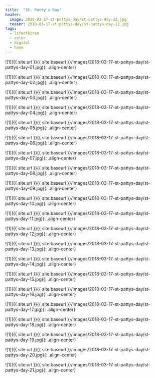 ```yaml
---
title:  "St. Patty's Day"
header:
  image: 2018-03-17-st-pattys-day/st-pattys-day-22.jpg
  teaser: 2018-03-17-st-pattys-day/st-pattys-day-22.jpg
tags: 
  - lifeofkiran
  - color
  - digital
  - home
---
```


<p></p>
![1]({{ site.url }}{{ site.baseurl }}/images/2018-03-17-st-pattys-day/st-pattys-day-01.jpg){: .align-center}
<figcaption> </figcaption>
<p></p>

<p></p>
![1]({{ site.url }}{{ site.baseurl }}/images/2018-03-17-st-pattys-day/st-pattys-day-02.jpg){: .align-center}
<figcaption> </figcaption>
<p></p>

<p></p>
![1]({{ site.url }}{{ site.baseurl }}/images/2018-03-17-st-pattys-day/st-pattys-day-03.jpg){: .align-center}
<figcaption> </figcaption>
<p></p>

<p></p>
![1]({{ site.url }}{{ site.baseurl }}/images/2018-03-17-st-pattys-day/st-pattys-day-04.jpg){: .align-center}
<figcaption> </figcaption>
<p></p>

<p></p>
![1]({{ site.url }}{{ site.baseurl }}/images/2018-03-17-st-pattys-day/st-pattys-day-05.jpg){: .align-center}
<figcaption> </figcaption>
<p></p>

<p></p>
![1]({{ site.url }}{{ site.baseurl }}/images/2018-03-17-st-pattys-day/st-pattys-day-06.jpg){: .align-center}
<figcaption> </figcaption>
<p></p>

<p></p>
![1]({{ site.url }}{{ site.baseurl }}/images/2018-03-17-st-pattys-day/st-pattys-day-07.jpg){: .align-center}
<figcaption> </figcaption>
<p></p>

<p></p>
![1]({{ site.url }}{{ site.baseurl }}/images/2018-03-17-st-pattys-day/st-pattys-day-08.jpg){: .align-center}
<figcaption> </figcaption>
<p></p>

<p></p>
![1]({{ site.url }}{{ site.baseurl }}/images/2018-03-17-st-pattys-day/st-pattys-day-09.jpg){: .align-center}
<figcaption> </figcaption>
<p></p>

<p></p>
![1]({{ site.url }}{{ site.baseurl }}/images/2018-03-17-st-pattys-day/st-pattys-day-10.jpg){: .align-center}
<figcaption> </figcaption>
<p></p>

<p></p>
![1]({{ site.url }}{{ site.baseurl }}/images/2018-03-17-st-pattys-day/st-pattys-day-11.jpg){: .align-center}
<figcaption> </figcaption>
<p></p>

<p></p>
![1]({{ site.url }}{{ site.baseurl }}/images/2018-03-17-st-pattys-day/st-pattys-day-12.jpg){: .align-center}
<figcaption> </figcaption>
<p></p>

<p></p>
![1]({{ site.url }}{{ site.baseurl }}/images/2018-03-17-st-pattys-day/st-pattys-day-13.jpg){: .align-center}
<figcaption> </figcaption>
<p></p>

<p></p>
![1]({{ site.url }}{{ site.baseurl }}/images/2018-03-17-st-pattys-day/st-pattys-day-14.jpg){: .align-center}
<figcaption> </figcaption>
<p></p>

<p></p>
![1]({{ site.url }}{{ site.baseurl }}/images/2018-03-17-st-pattys-day/st-pattys-day-15.jpg){: .align-center}
<figcaption> </figcaption>
<p></p>

<p></p>
![1]({{ site.url }}{{ site.baseurl }}/images/2018-03-17-st-pattys-day/st-pattys-day-16.jpg){: .align-center}
<figcaption> </figcaption>
<p></p>

<p></p>
![1]({{ site.url }}{{ site.baseurl }}/images/2018-03-17-st-pattys-day/st-pattys-day-17.jpg){: .align-center}
<figcaption> </figcaption>
<p></p>

<p></p>
![1]({{ site.url }}{{ site.baseurl }}/images/2018-03-17-st-pattys-day/st-pattys-day-18.jpg){: .align-center}
<figcaption> </figcaption>
<p></p>

<p></p>
![1]({{ site.url }}{{ site.baseurl }}/images/2018-03-17-st-pattys-day/st-pattys-day-19.jpg){: .align-center}
<figcaption> </figcaption>
<p></p>

<p></p>
![1]({{ site.url }}{{ site.baseurl }}/images/2018-03-17-st-pattys-day/st-pattys-day-20.jpg){: .align-center}
<figcaption> </figcaption>
<p></p>

<p></p>
![1]({{ site.url }}{{ site.baseurl }}/images/2018-03-17-st-pattys-day/st-pattys-day-21.jpg){: .align-center}
<figcaption> </figcaption>
<p></p>


